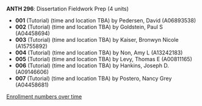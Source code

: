 **ANTH 296**: Dissertation Fieldwork Prep (4 units)

- **001** (Tutorial) (time and location TBA) by Pedersen, David (A06893538)
- **002** (Tutorial) (time and location TBA) by Goldstein, Paul S (A04458694)
- **003** (Tutorial) (time and location TBA) by Kaiser, Bronwyn Nicole (A15755892)
- **004** (Tutorial) (time and location TBA) by Non, Amy L (A13242183)
- **005** (Tutorial) (time and location TBA) by Levy, Thomas E (A00811165)
- **006** (Tutorial) (time and location TBA) by Hankins, Joseph D. (A09146606)
- **007** (Tutorial) (time and location TBA) by Postero, Nancy Grey (A04458681)

[Enrollment numbers over time](./ANTH296.tsv)
